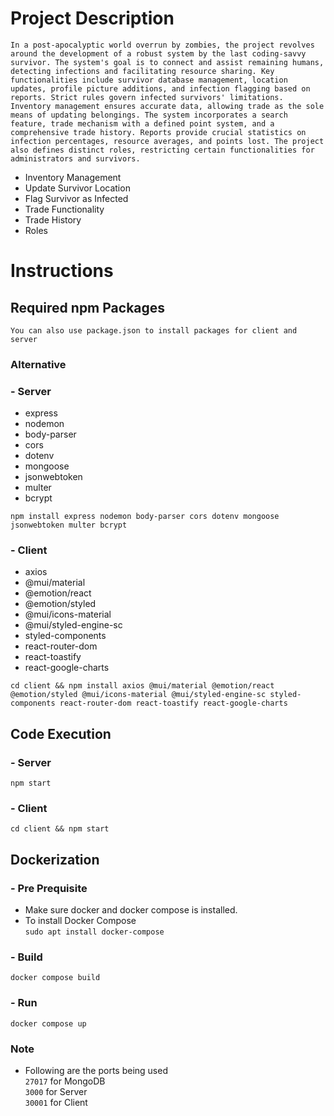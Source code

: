 # Project Description

`In a post-apocalyptic world overrun by zombies, the project revolves around the development of a robust system by the last coding-savvy survivor. The system's goal is to connect and assist remaining humans, detecting infections and facilitating resource sharing. Key functionalities include survivor database management, location updates, profile picture additions, and infection flagging based on reports. Strict rules govern infected survivors' limitations. Inventory management ensures accurate data, allowing trade as the sole means of updating belongings. The system incorporates a search feature, trade mechanism with a defined point system, and a comprehensive trade history. Reports provide crucial statistics on infection percentages, resource averages, and points lost. The project also defines distinct roles, restricting certain functionalities for administrators and survivors.`

- Inventory Management
- Update Survivor Location
- Flag Survivor as Infected
- Trade Functionality
- Trade History
- Roles

# Instructions

## Required npm Packages

`You can also use package.json to install packages for client and server`

### Alternative

### - Server

- express
- nodemon
- body-parser
- cors
- dotenv
- mongoose
- jsonwebtoken
- multer
- bcrypt

`npm install express nodemon body-parser cors dotenv mongoose jsonwebtoken multer bcrypt`

### - Client

- axios
- @mui/material
- @emotion/react
- @emotion/styled
- @mui/icons-material
- @mui/styled-engine-sc
- styled-components
- react-router-dom
- react-toastify
- react-google-charts

`cd client && npm install axios @mui/material @emotion/react @emotion/styled @mui/icons-material @mui/styled-engine-sc styled-components react-router-dom react-toastify react-google-charts`

## Code Execution

### - Server

`npm start`

### - Client

`cd client && npm start`

## Dockerization

### - Pre Prequisite

- Make sure docker and docker compose is installed.
- To install Docker Compose\
  `sudo apt install docker-compose`

### - Build

`docker compose build`

### - Run

`docker compose up`

### Note

- Following are the ports being used\
  `27017` for MongoDB\
  `3000` for Server\
  `30001` for Client
